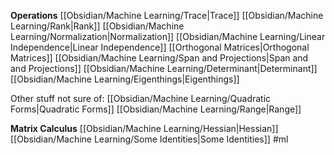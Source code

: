 **Operations**
[[Obsidian/Machine Learning/Trace|Trace]]
[[Obsidian/Machine Learning/Rank|Rank]]
[[Obsidian/Machine Learning/Normalization|Normalization]]
[[Obsidian/Machine Learning/Linear Independence|Linear Independence]]
[[Orthogonal Matrices|Orthogonal Matrices]]
[[Obsidian/Machine Learning/Span and Projections|Span and and Projections]]
[[Obsidian/Machine Learning/Determinant|Determinant]]
[[Obsidian/Machine Learning/Eigenthings|Eigenthings]]

Other stuff not sure of:
[[Obsidian/Machine Learning/Quadratic Forms|Quadratic Forms]]
[[Obsidian/Machine Learning/Range|Range]]

**Matrix Calculus**
[[Obsidian/Machine Learning/Hessian|Hessian]]
[[Obsidian/Machine Learning/Some Identities|Some Identities]]
#ml 
